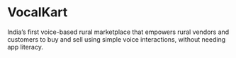 # VocalKart
India’s first voice-based rural marketplace that empowers rural vendors and customers to buy and sell using simple voice interactions, without needing app literacy.
